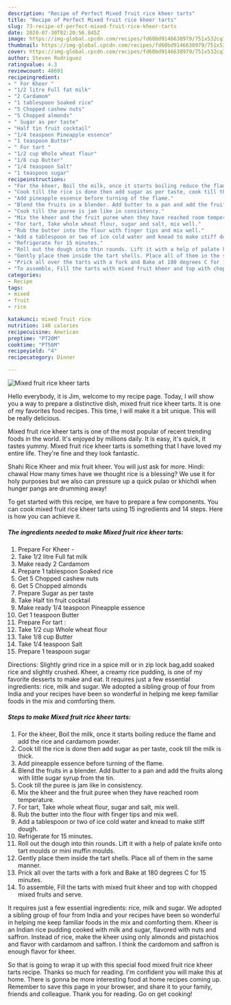 ```yaml
---
description: "Recipe of Perfect Mixed fruit rice kheer tarts"
title: "Recipe of Perfect Mixed fruit rice kheer tarts"
slug: 73-recipe-of-perfect-mixed-fruit-rice-kheer-tarts
date: 2020-07-30T02:20:56.845Z
image: https://img-global.cpcdn.com/recipes/fd60bd9146638979/751x532cq70/mixed-fruit-rice-kheer-tarts-recipe-main-photo.jpg
thumbnail: https://img-global.cpcdn.com/recipes/fd60bd9146638979/751x532cq70/mixed-fruit-rice-kheer-tarts-recipe-main-photo.jpg
cover: https://img-global.cpcdn.com/recipes/fd60bd9146638979/751x532cq70/mixed-fruit-rice-kheer-tarts-recipe-main-photo.jpg
author: Steven Rodriguez
ratingvalue: 4.3
reviewcount: 48691
recipeingredient:
- " For Kheer "
- "1/2 litre Full fat milk"
- "2 Cardamom"
- "1 tablespoon Soaked rice"
- "5 Chopped cashew nuts"
- "5 Chopped almonds"
- " Sugar as per taste"
- "Half tin fruit cocktail"
- "1/4 teaspoon Pineapple essence"
- "1 teaspoon Butter"
- " For tart "
- "1/2 cup Whole wheat flour"
- "1/8 cup Butter"
- "1/4 teaspoon Salt"
- "1 teaspoon sugar"
recipeinstructions:
- "For the kheer, Boil the milk, once it starts boiling reduce the flame and add the rice and cardamom powder."
- "Cook till the rice is done then add sugar as per taste, cook till the milk is thick."
- "Add pineapple essence before turning of the flame."
- "Blend the fruits in a blender. Add butter to a pan and add the fruits along with little sugar syrup from the tin."
- "Cook till the puree is jam like in consistency."
- "Mix the kheer and the fruit puree when they have reached room temperature."
- "For tart, Take whole wheat flour, sugar and salt, mix well."
- "Rub the butter into the flour with finger tips and mix well."
- "Add a tablespoon or two of ice cold water and knead to make stiff dough."
- "Refrigerate for 15 minutes."
- "Roll out the dough into thin rounds. Lift it with a help of palate knife onto tart moulds or mini muffin moulds."
- "Gently place them inside the tart shells. Place all of them in the same manner."
- "Prick all over the tarts with a fork and Bake at 180 degrees C for 15 minutes."
- "To assemble, Fill the tarts with mixed fruit kheer and top with chopped mixed fruits and serve."
categories:
- Recipe
tags:
- mixed
- fruit
- rice

katakunci: mixed fruit rice 
nutrition: 148 calories
recipecuisine: American
preptime: "PT20M"
cooktime: "PT56M"
recipeyield: "4"
recipecategory: Dinner

---
```



![Mixed fruit rice kheer tarts](https://img-global.cpcdn.com/recipes/fd60bd9146638979/751x532cq70/mixed-fruit-rice-kheer-tarts-recipe-main-photo.jpg)

Hello everybody, it is Jim, welcome to my recipe page. Today, I will show you a way to prepare a distinctive dish, mixed fruit rice kheer tarts. It is one of my favorites food recipes. This time, I will make it a bit unique. This will be really delicious.

Mixed fruit rice kheer tarts is one of the most popular of recent trending foods in the world. It's enjoyed by millions daily. It is easy, it's quick, it tastes yummy. Mixed fruit rice kheer tarts is something that I have loved my entire life. They're fine and they look fantastic.

Shahi Rice Kheer and mix fruit kheer. You will just ask for more. Hindi: chawal How many times have we thought rice is a blessing? We use it for holy purposes but we also can pressure up a quick pulao or khichdi when hunger pangs are drumming away!


To get started with this recipe, we have to prepare a few components. You can cook mixed fruit rice kheer tarts using 15 ingredients and 14 steps. Here is how you can achieve it.

<!--inarticleads1-->

##### The ingredients needed to make Mixed fruit rice kheer tarts:

1. Prepare  For Kheer -
1. Take 1/2 litre Full fat milk
1. Make ready 2 Cardamom
1. Prepare 1 tablespoon Soaked rice
1. Get 5 Chopped cashew nuts
1. Get 5 Chopped almonds
1. Prepare  Sugar as per taste
1. Take Half tin fruit cocktail
1. Make ready 1/4 teaspoon Pineapple essence
1. Get 1 teaspoon Butter
1. Prepare  For tart :
1. Take 1/2 cup Whole wheat flour
1. Take 1/8 cup Butter
1. Take 1/4 teaspoon Salt
1. Prepare 1 teaspoon sugar


Directions: Slightly grind rice in a spice mill or in zip lock bag,add soaked rice and slightly crushed. Kheer, a creamy rice pudding, is one of my favorite desserts to make and eat. It requires just a few essential ingredients: rice, milk and sugar. We adopted a sibling group of four from India and your recipes have been so wonderful in helping me keep familiar foods in the mix and comforting them. 

<!--inarticleads2-->

##### Steps to make Mixed fruit rice kheer tarts:

1. For the kheer, Boil the milk, once it starts boiling reduce the flame and add the rice and cardamom powder.
1. Cook till the rice is done then add sugar as per taste, cook till the milk is thick.
1. Add pineapple essence before turning of the flame.
1. Blend the fruits in a blender. Add butter to a pan and add the fruits along with little sugar syrup from the tin.
1. Cook till the puree is jam like in consistency.
1. Mix the kheer and the fruit puree when they have reached room temperature.
1. For tart, Take whole wheat flour, sugar and salt, mix well.
1. Rub the butter into the flour with finger tips and mix well.
1. Add a tablespoon or two of ice cold water and knead to make stiff dough.
1. Refrigerate for 15 minutes.
1. Roll out the dough into thin rounds. Lift it with a help of palate knife onto tart moulds or mini muffin moulds.
1. Gently place them inside the tart shells. Place all of them in the same manner.
1. Prick all over the tarts with a fork and Bake at 180 degrees C for 15 minutes.
1. To assemble, Fill the tarts with mixed fruit kheer and top with chopped mixed fruits and serve.


It requires just a few essential ingredients: rice, milk and sugar. We adopted a sibling group of four from India and your recipes have been so wonderful in helping me keep familiar foods in the mix and comforting them. Kheer is an Indian rice pudding cooked with milk and sugar, flavored with nuts and saffron. Instead of rice, make the kheer using only almonds and pistachios and flavor with cardamom and saffron. I think the cardomom and saffron is enough flavor for kheer. 

So that is going to wrap it up with this special food mixed fruit rice kheer tarts recipe. Thanks so much for reading. I'm confident you will make this at home. There is gonna be more interesting food at home recipes coming up. Remember to save this page in your browser, and share it to your family, friends and colleague. Thank you for reading. Go on get cooking!
